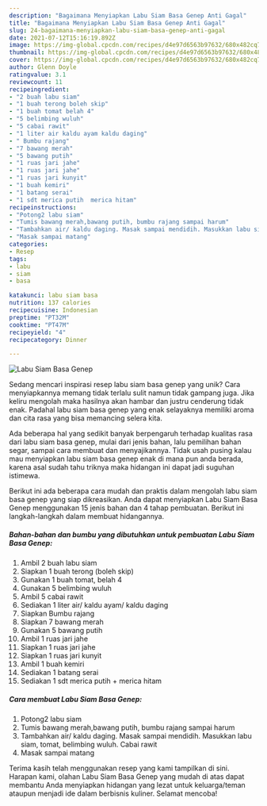 ```yaml
---
description: "Bagaimana Menyiapkan Labu Siam Basa Genep Anti Gagal"
title: "Bagaimana Menyiapkan Labu Siam Basa Genep Anti Gagal"
slug: 24-bagaimana-menyiapkan-labu-siam-basa-genep-anti-gagal
date: 2021-07-12T15:16:19.892Z
image: https://img-global.cpcdn.com/recipes/d4e97d6563b97632/680x482cq70/labu-siam-basa-genep-foto-resep-utama.jpg
thumbnail: https://img-global.cpcdn.com/recipes/d4e97d6563b97632/680x482cq70/labu-siam-basa-genep-foto-resep-utama.jpg
cover: https://img-global.cpcdn.com/recipes/d4e97d6563b97632/680x482cq70/labu-siam-basa-genep-foto-resep-utama.jpg
author: Glenn Doyle
ratingvalue: 3.1
reviewcount: 11
recipeingredient:
- "2 buah labu siam"
- "1 buah terong boleh skip"
- "1 buah tomat belah 4"
- "5 belimbing wuluh"
- "5 cabai rawit"
- "1 liter air kaldu ayam kaldu daging"
- " Bumbu rajang"
- "7 bawang merah"
- "5 bawang putih"
- "1 ruas jari jahe"
- "1 ruas jari jahe"
- "1 ruas jari kunyit"
- "1 buah kemiri"
- "1 batang serai"
- "1 sdt merica putih  merica hitam"
recipeinstructions:
- "Potong2 labu siam"
- "Tumis bawang merah,bawang putih, bumbu rajang sampai harum"
- "Tambahkan air/ kaldu daging. Masak sampai mendidih. Masukkan labu siam, tomat, belimbing wuluh. Cabai rawit"
- "Masak sampai matang"
categories:
- Resep
tags:
- labu
- siam
- basa

katakunci: labu siam basa 
nutrition: 137 calories
recipecuisine: Indonesian
preptime: "PT32M"
cooktime: "PT47M"
recipeyield: "4"
recipecategory: Dinner

---
```



![Labu Siam Basa Genep](https://img-global.cpcdn.com/recipes/d4e97d6563b97632/680x482cq70/labu-siam-basa-genep-foto-resep-utama.jpg)

Sedang mencari inspirasi resep labu siam basa genep yang unik? Cara menyiapkannya memang tidak terlalu sulit namun tidak gampang juga. Jika keliru mengolah maka hasilnya akan hambar dan justru cenderung tidak enak. Padahal labu siam basa genep yang enak selayaknya memiliki aroma dan cita rasa yang bisa memancing selera kita.

Ada beberapa hal yang sedikit banyak berpengaruh terhadap kualitas rasa dari labu siam basa genep, mulai dari jenis bahan, lalu pemilihan bahan segar, sampai cara membuat dan menyajikannya. Tidak usah pusing kalau mau menyiapkan labu siam basa genep enak di mana pun anda berada, karena asal sudah tahu triknya maka hidangan ini dapat jadi suguhan istimewa.




Berikut ini ada beberapa cara mudah dan praktis dalam mengolah labu siam basa genep yang siap dikreasikan. Anda dapat menyiapkan Labu Siam Basa Genep menggunakan 15 jenis bahan dan 4 tahap pembuatan. Berikut ini langkah-langkah dalam membuat hidangannya.

<!--inarticleads1-->

##### Bahan-bahan dan bumbu yang dibutuhkan untuk pembuatan Labu Siam Basa Genep:

1. Ambil 2 buah labu siam
1. Siapkan 1 buah terong (boleh skip)
1. Gunakan 1 buah tomat, belah 4
1. Gunakan 5 belimbing wuluh
1. Ambil 5 cabai rawit
1. Sediakan 1 liter air/ kaldu ayam/ kaldu daging
1. Siapkan  Bumbu rajang
1. Siapkan 7 bawang merah
1. Gunakan 5 bawang putih
1. Ambil 1 ruas jari jahe
1. Siapkan 1 ruas jari jahe
1. Siapkan 1 ruas jari kunyit
1. Ambil 1 buah kemiri
1. Sediakan 1 batang serai
1. Sediakan 1 sdt merica putih + merica hitam




<!--inarticleads2-->

##### Cara membuat Labu Siam Basa Genep:

1. Potong2 labu siam
1. Tumis bawang merah,bawang putih, bumbu rajang sampai harum
1. Tambahkan air/ kaldu daging. Masak sampai mendidih. Masukkan labu siam, tomat, belimbing wuluh. Cabai rawit
1. Masak sampai matang




Terima kasih telah menggunakan resep yang kami tampilkan di sini. Harapan kami, olahan Labu Siam Basa Genep yang mudah di atas dapat membantu Anda menyiapkan hidangan yang lezat untuk keluarga/teman ataupun menjadi ide dalam berbisnis kuliner. Selamat mencoba!
